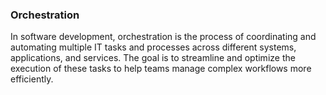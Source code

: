 ### Orchestration
In software development, orchestration is the process of coordinating and automating multiple IT tasks and processes across different systems, applications, and services. The goal is to streamline and optimize the execution of these tasks to help teams manage complex workflows more efficiently.

